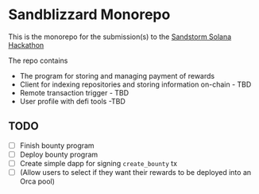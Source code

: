 # Sandblizzard Monorepo

This is the monorepo for the submission(s) to the [Sandstorm Solana Hackathon](https://www.sandstormhackathon.com/)

The repo contains

- The program for storing and managing payment of rewards
- Client for indexing repositories and storing information on-chain - TBD
- Remote transaction trigger - TBD
- User profile with defi tools -TBD

## TODO

- [ ] Finish bounty program
- [ ] Deploy bounty program
- [ ] Create simple dapp for signing `create_bounty` tx
- [ ] (Allow users to select if they want their rewards to be deployed into an Orca pool)
